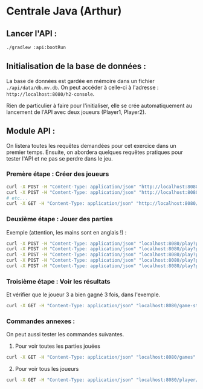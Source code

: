 # Centrale Java (Arthur)

## Lancer l'API :

```bash
./gradlew :api:bootRun
```

## Initialisation de la base de données :

La base de données est gardée en mémoire dans un fichier `./api/data/db.mv.db`.
On peut accéder à celle-ci à l'adresse : `http://localhost:8080/h2-console`.

Rien de particulier à faire pour l'initialiser, elle se crée automatiquement au lancement de l'API avec deux joueurs (Player1, Player2).

## Module API :

On listera toutes les requêtes demandées pour cet exercice dans un premier temps.
Ensuite, on abordera quelques requêtes pratiques pour tester l'API et ne pas se perdre dans le jeu.

### Premère étape : Créer des joueurs

```bash
curl -X POST -H "Content-Type: application/json" "http://localhost:8080/player?name=Joueur3"
curl -X POST -H "Content-Type: application/json" "http://localhost:8080/player?name=Joueur4"
# etc...
curl -X GET -H "Content-Type: application/json" "http://localhost:8080/player/list"
```

### Deuxième étape : Jouer des parties

Exemple (attention, les mains sont en anglais !) :

```bash
curl -X POST -H "Content-Type: application/json" "localhost:8080/play?player1Id=3&player2Id=4&handPlayer1=rock&handPlayer2=scisors"
curl -X POST -H "Content-Type: application/json" "localhost:8080/play?player1Id=3&player2Id=4&handPlayer1=scisors&handPlayer2=scisors"
curl -X POST -H "Content-Type: application/json" "localhost:8080/play?player1Id=3&player2Id=4&handPlayer1=scisors&handPlayer2=rock"
curl -X POST -H "Content-Type: application/json" "localhost:8080/play?player1Id=3&player2Id=4&handPlayer1=scisors&handPlayer2=paper"
curl -X POST -H "Content-Type: application/json" "localhost:8080/play?player1Id=3&player2Id=4&handPlayer1=paper&handPlayer2=rock"
```

### Troisième étape : Voir les résultats

Et vérifier que le joueur 3 a bien gagné 3 fois, dans l'exemple.

```bash
curl -X GET -H "Content-Type: application/json" "localhost:8080/game-stats?playerId1=3"
```

### Commandes annexes :

On peut aussi tester les commandes suivantes.

1. Pour voir toutes les parties jouées
```bash
curl -X GET -H "Content-Type: application/json" "localhost:8080/games"
```

2. Pour voir tous les joueurs
```bash
curl -X GET -H "Content-Type: application/json" "localhost:8080/player/list"
```
